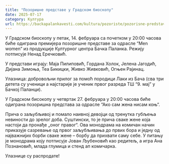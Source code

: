 ```yaml
---
title: "Позоришне представе у Градском биоскопу"
date: 2025-07-17
category: Култура
url: https://backapalankavesti.com/kultura/pozoriste/pozorisne-predstave-u-gradskom-bioskopu-2/
---
```


У Градском биоскопу у петак, 14. фебруара са почетком у 20:00 часова биће одиграна премијера позоришне представе за одрасле “Mеn women“ из продукције Културног центра Бачка Паланка. Режију потписује Ненад Еречковић.

У представи играју: Маја Пилиповић, Гордана Холок, Јелена Јагодић, Дијана Зимоња, Теа Бикицки, Живко Живковић, Огњен Рајинац.

Улазница: добровољни прилог за помоћ породици Лаки из Бача (сва три детета су ученици а најстарије је ученик првог разреда ТШ “9. мај” у Бачкој Паланци).

У Градском бисокопу у четвртак 27. фебруара у 20:00 часова биће одиграна позоришна представа за одрасле “Ако сам жена нисам коњ“.

Прича о заљубљивој и помало наивној девојци од тренутка губљења невиности до зрелог доба. Суштински, то је прича сваке жене која настоји да пронађе „оног правог“. Ова монодрама на комичан начин приказује сазревање од првог заљубљивања до првих бора и једну од најважнијих борби сваке жене – борбу да прихвати саму себе. У питању је монодрама коју потписује Јован Љубеновић као редитељ, а игра Ана Познановић, млада глумица и стенд ап комичарка.

Улазнице су распродате!
